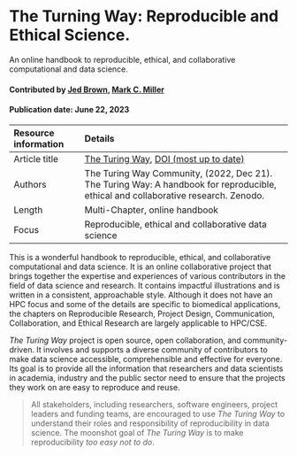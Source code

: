 # The Turning Way: Reproducible and Ethical Science. 
<!--deck text start-->
An online handbook to reproducible, ethical, and collaborative computational and data science.
<!--deck text end-->

#### Contributed by [Jed Brown](https://github.com/jedbrown), [Mark C. Miller](https://github.com/markcmiller86 "Mark C. Miller GitHub Profile")
#### Publication date: June 22, 2023

Resource information | Details
:--- | :--- 
Article title  | [The Turing Way](https://the-turing-way.netlify.app/index.html), [DOI (most up to date)](https://doi.org/10.5281/zenodo.3233853)
Authors | The Turing Way Community, (2022, Dec 21). The Turing Way: A handbook for reproducible, ethical and collaborative research. Zenodo. 
Length | Multi-Chapter, online handbook
Focus | Reproducible, ethical and collaborative data science

This is a wonderful handbook to reproducible, ethical, and collaborative computational and data science.
It is an online collaborative project that brings together the expertise and experiences of various contributors in the field of data science and research.
It contains impactful illustrations and is written in a consistent, approachable style.
Although it does not have an HPC focus and some of the details are specific to biomedical applications, the chapters on Reproducible Research, Project Design, Communication, Collaboration, and Ethical Research are largely applicable to HPC/CSE.

*The Turing Way* project is open source, open collaboration, and community-driven.
It involves and supports a diverse community of contributors to make data science accessible, comprehensible and effective for everyone.
Its goal is to provide all the information that researchers and data scientists in academia, industry and the public sector need to ensure that the projects they work on are easy to reproduce and reuse.

> All stakeholders, including researchers, software engineers, project leaders and funding teams, are encouraged to use *The Turing Way* to understand their roles and responsibility of reproducibility in data science.
> The moonshot goal of *The Turing Way* is to make reproducibility *too easy not to do*.

<!---
Publish: yes
Pinned: no
Topics: Reproducibility, Strategies for More Effective Teams, Documentation, Revision Control, Big Data
RSS update: 2023-06-22
--->
